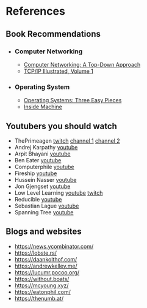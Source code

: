 # References

## Book Recommendations

- ### Computer Networking
    - [Computer Networking: A Top-Down Approach](https://www.ucg.ac.me/skladiste/blog_44233/objava_64433/fajlovi/Computer%20Networking%20_%20A%20Top%20Down%20Approach,%207th,%20converted.pdf)
    - [TCP/IP Illustrated, Volume 1](https://www.r-5.org/files/books/computers/internals/net/Richard_Stevens-TCP-IP_Illustrated-EN.pdf)

- ### Operating System
    - [Operating Systems: Three Easy Pieces](https://pages.cs.wisc.edu/~remzi/OSTEP/)
    - [Inside Machine](https://github.com/iceqp/books-1/blob/master/Inside%20Machine.pdf)

## Youtubers you should watch
- ThePrimeagen [twitch](https://www.twitch.tv/theprimeagen) [channel 1](https://www.youtube.com/@ThePrimeagen) [channel 2](https://www.youtube.com/@ThePrimeTimeagen)
- Andrej Karpathy [youtube](https://www.youtube.com/@AndrejKarpathy)
- Arpit Bhayani [youtube](https://www.youtube.com/@AsliEngineering)
- Ben Eater [youtube](https://www.youtube.com/@BenEater)
- Computerphile [youtube](https://www.youtube.com/@Computerphile)
- Fireship [youtube](https://www.youtube.com/@Fireship)
- Hussein Nasser [youtube](https://www.youtube.com/@hnasr)
- Jon Gjengset [youtube](https://www.youtube.com/@jonhoo)
- Low Level Learning [youtube](https://www.youtube.com/@LowLevelLearning) [twitch](https://www.twitch.tv/LowLevelLearning)
- Reducible [youtube](https://www.youtube.com/@Reducible)
- Sebastian Lague [youtube](https://www.youtube.com/@SebastianLague)
- Spanning Tree [youtube](https://www.youtube.com/@SpanningTree)


## Blogs and websites
- https://news.ycombinator.com/
- https://lobste.rs/
- https://daankolthof.com/
- https://andrewkelley.me/
- https://lucumr.pocoo.org/
- https://without.boats/
- https://mcyoung.xyz/
- https://eatonphil.com/
- https://thenumb.at/
